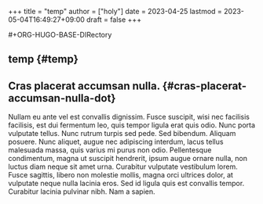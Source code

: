 +++
title = "temp"
author = ["holy"]
date = 2023-04-25
lastmod = 2023-05-04T16:49:27+09:00
draft = false
+++

\#+ORG-HUGO-BASE-DIRectory


## temp {#temp}


## Cras placerat accumsan nulla. {#cras-placerat-accumsan-nulla-dot}

Nullam eu ante vel est convallis dignissim.  Fusce suscipit, wisi nec facilisis facilisis, est dui fermentum leo, quis tempor ligula erat quis odio.  Nunc porta vulputate tellus.  Nunc rutrum turpis sed pede.  Sed bibendum.  Aliquam posuere.  Nunc aliquet, augue nec adipiscing interdum, lacus tellus malesuada massa, quis varius mi purus non odio.  Pellentesque condimentum, magna ut suscipit hendrerit, ipsum augue ornare nulla, non luctus diam neque sit amet urna.  Curabitur vulputate vestibulum lorem.  Fusce sagittis, libero non molestie mollis, magna orci ultrices dolor, at vulputate neque nulla lacinia eros.  Sed id ligula quis est convallis tempor.  Curabitur lacinia pulvinar nibh.  Nam a sapien.
